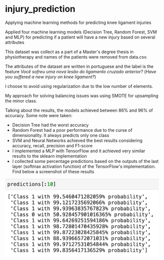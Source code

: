 # injury_prediction
Applying machine learning methods for predicting knee ligament injuries

Applied four machine learning models (Decision Tree, Random Forest, SVM and MLP) for predicting if a patient will have a new injury based on several attributes

This dataset was collect as a part of a Master's degree thesis in physiotherapy and names of the patients were removed from data.csv.

The attributes of the dataset are written in portuguese and the label is the feature <i>Você sofreu uma nova lesão do ligamento cruzado anterior?</i> (<i>Have you suffered a new injury on knee ligament?</i>)

I choose to avoid using regularization due to the low number of elements.

My approach for solving balancing issues was using SMOTE for upsampling the minor class.

Talking about the results, the models achieved between 86% and 96% of accuracy. Some note were taken:

* Decision Tree had the worst accuracy
* Random Forest had a poor performance due to the curse of dimensionality. It always predicts only one class
* SVM and Neural Networks achieved the best results considering accuracy, recall, precision and F1-score
* I implemented a MLP with TensorFlow and it achieved very similar results to the sklearn implementation
* I collected some percentage predictions based on the outputs of the last layer (softmax activation function) of the TensorFlow's implementation. Find below a screenshot of these results

<img src=screenshots/screenshot.png>

